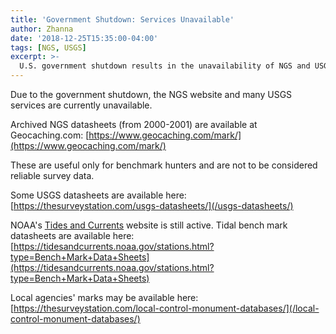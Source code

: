 ```yaml
---
title: 'Government Shutdown: Services Unavailable'
author: Zhanna
date: '2018-12-25T15:35:00-04:00'
tags: [NGS, USGS]
excerpt: >-
  U.S. government shutdown results in the unavailability of NGS and USGS websites. Alternate locations for some data are given. NOAA’s Tides and Currents website is not affected.
---
```


Due to the government shutdown, the NGS website and many USGS services are currently unavailable.  

Archived NGS datasheets (from 2000-2001) are available at Geocaching.com: [https://www.geocaching.com/mark/](https://www.geocaching.com/mark/)

These are useful only for benchmark hunters and are not to be considered reliable survey data.

Some USGS datasheets are available here: [https://thesurveystation.com/usgs-datasheets/](/usgs-datasheets/)

NOAA's [Tides and Currents](https://tidesandcurrents.noaa.gov/) website is still active.  Tidal bench mark datasheets are available here: [https://tidesandcurrents.noaa.gov/stations.html?type=Bench+Mark+Data+Sheets](https://tidesandcurrents.noaa.gov/stations.html?type=Bench+Mark+Data+Sheets)

Local agencies' marks may be available here: [https://thesurveystation.com/local-control-monument-databases/](/local-control-monument-databases/)